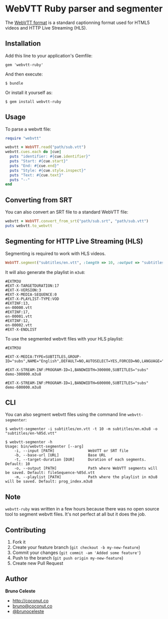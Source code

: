 # WebVTT Ruby parser and segmenter

The [WebVTT format](http://dev.w3.org/html5/webvtt/) is a standard captionning format used for HTML5 videos and HTTP Live Streaming (HLS).

## Installation

Add this line to your application's Gemfile:

    gem 'webvtt-ruby'

And then execute:

    $ bundle

Or install it yourself as:

    $ gem install webvtt-ruby

## Usage

To parse a webvtt file:

```ruby
require "webvtt"

webvtt = WebVTT.read("path/sub.vtt")
webvtt.cues.each do |cue|
  puts "identifier: #{cue.identifier}"
  puts "Start: #{cue.start}"
  puts "End: #{cue.end}"
  puts "Style: #{cue.style.inspect}"
  puts "Text: #{cue.text}"
  puts "--"
end
```

## Converting from SRT

You can also convert an SRT file to a standard WebVTT file:

```ruby
webvtt = WebVTT.convert_from_srt("path/sub.srt", "path/sub.vtt")
puts webvtt.to_webvtt
```

## Segmenting for HTTP Live Streaming (HLS)

Segmenting is required to work with HLS videos.

```ruby
WebVTT.segment("subtitles/en.vtt", :length => 10, :output => "subtitles/en-%05d.vtt", :playlist => "subtitles/en.m3u8")
```

It will also generate the playlist in `m3u8`:

```
#EXTM3U
#EXT-X-TARGETDURATION:17
#EXT-X-VERSION:3
#EXT-X-MEDIA-SEQUENCE:0
#EXT-X-PLAYLIST-TYPE:VOD
#EXTINF:13,
en-00000.vtt
#EXTINF:17,
en-00001.vtt
#EXTINF:12,
en-00002.vtt
#EXT-X-ENDLIST
```

To use the segmented webvtt files with your HLS playlist:

```
#EXTM3U

#EXT-X-MEDIA:TYPE=SUBTITLES,GROUP-ID="subs",NAME="English",DEFAULT=NO,AUTOSELECT=YES,FORCED=NO,LANGUAGE="en",URI="subtitles/en.m3u8"

#EXT-X-STREAM-INF:PROGRAM-ID=1,BANDWIDTH=300000,SUBTITLES="subs"
demo-300000.m3u8

#EXT-X-STREAM-INF:PROGRAM-ID=1,BANDWIDTH=600000,SUBTITLES="subs"
demo-600000.m3u8
```

## CLI

You can also segment webvtt files using the command line `webvtt-segmenter`:

```
$ webvtt-segmenter -i subtitles/en.vtt -t 10 -m subtitles/en.m3u8 -o "subtitles/en-%05d.vtt"
```

```
$ webvtt-segmenter -h
Usage: bin/webvtt-segmenter [--arg]
    -i, --input [PATH]               WebVTT or SRT file
    -b, --base-url [URL]             Base URL
    -t, --target-duration [DUR]      Duration of each segments. Default: 10
    -o, --output [PATH]              Path where WebVTT segments will be saved. Default: fileSequence-%05d.vtt
    -m, --playlist [PATH]            Path where the playlist in m3u8 will be saved. Default: prog_index.m3u8
```

## Note

`webvtt-ruby` was written in a few hours because there was no open source tool to segment webvtt files. It's not perfect at all but it does the job.

## Contributing

1. Fork it
2. Create your feature branch (`git checkout -b my-new-feature`)
3. Commit your changes (`git commit -am 'Added some feature'`)
4. Push to the branch (`git push origin my-new-feature`)
5. Create new Pull Request

## Author

**Bruno Celeste**

* http://coconut.co
* bruno@coconut.co
* [@brunoceleste](http://twitter.com/brunoceleste)
